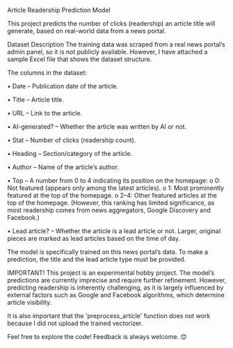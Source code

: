 Article Readership Prediction Model

This project predicts the number of clicks (readership) an article title will generate, based on real-world data from a news portal.

Dataset Description
The training data was scraped from a real news portal’s admin panel, so it is not publicly available. However, I have attached a sample Excel file that shows the dataset structure.

The columns in the dataset:

•	Date – Publication date of the article.

•	Title – Article title.

•	URL – Link to the article.

•	AI-generated? – Whether the article was written by AI or not.

•	Stat – Number of clicks (readership count).

•	Heading – Section/category of the article.

•	Author – Name of the article’s author.

•	Top – A number from 0 to 4 indicating its position on the homepage:
      o	0: Not featured (appears only among the latest articles).
      o	1: Most prominently featured at the top of the homepage.
      o	2–4: Other featured articles at the top of the homepage. (However, this ranking has limited significance, as most readership comes from news aggregators, Google Discovery and Facebook.)
      
•	Lead article? – Whether the article is a lead article or not. Larger, original pieces are marked as lead articles based on the time of day.

The model is specifically trained on this news portal’s data. To make a prediction, the title and the lead article type must be provided.

IMPORTANT!
This project is an experimental hobby project. The model’s predictions are currently imprecise and require further refinement. However, predicting readership is inherently challenging, as it is largely influenced by external factors such as Google and Facebook algorithms, which determine article visibility.

It is also important that the 'preprocess_article' function does not work because I did not upload the trained vectorizer.

Feel free to explore the code! Feedback is always welcome. 😊
